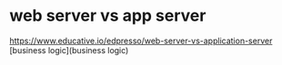# web server vs app server
https://www.educative.io/edpresso/web-server-vs-application-server
[business logic](business logic)
